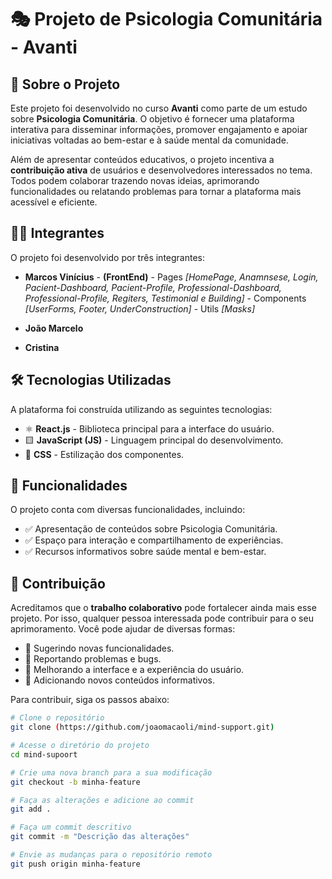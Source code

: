 # 🎭 Projeto de Psicologia Comunitária - Avanti

## 📌 Sobre o Projeto

Este projeto foi desenvolvido no curso **Avanti** como parte de um estudo sobre **Psicologia Comunitária**. O objetivo é fornecer uma plataforma interativa para disseminar informações, promover engajamento e apoiar iniciativas voltadas ao bem-estar e à saúde mental da comunidade.

Além de apresentar conteúdos educativos, o projeto incentiva a **contribuição ativa** de usuários e desenvolvedores interessados no tema. Todos podem colaborar trazendo novas ideias, aprimorando funcionalidades ou relatando problemas para tornar a plataforma mais acessível e eficiente.

## 👨‍💻 Integrantes

O projeto foi desenvolvido por três integrantes:

- **Marcos Vinícius** - **(FrontEnd)** - Pages *[HomePage, Anamnsese, Login, Pacient-Dashboard, Pacient-Profile, Professional-Dashboard, Professional-Profile, Regiters, Testimonial e Building]* - Components *[UserForms, Footer, UnderConstruction]* - Utils *[Masks]*
  
- **João Marcelo**
  
- **Cristina**

## 🛠️ Tecnologias Utilizadas

A plataforma foi construída utilizando as seguintes tecnologias:

- ⚛ **React.js** - Biblioteca principal para a interface do usuário.
- 🟨 **JavaScript (JS)** - Linguagem principal do desenvolvimento.
- 🎨 **CSS** - Estilização dos componentes.

## 🚀 Funcionalidades

O projeto conta com diversas funcionalidades, incluindo:

- ✅ Apresentação de conteúdos sobre Psicologia Comunitária.
- ✅ Espaço para interação e compartilhamento de experiências.
- ✅ Recursos informativos sobre saúde mental e bem-estar.

## 🤝 Contribuição

Acreditamos que o **trabalho colaborativo** pode fortalecer ainda mais esse projeto. Por isso, qualquer pessoa interessada pode contribuir para o seu aprimoramento. Você pode ajudar de diversas formas:

- 🔹 Sugerindo novas funcionalidades.
- 🔹 Reportando problemas e bugs.
- 🔹 Melhorando a interface e a experiência do usuário.
- 🔹 Adicionando novos conteúdos informativos.

Para contribuir, siga os passos abaixo:

```sh
# Clone o repositório
git clone (https://github.com/joaomacaoli/mind-support.git)

# Acesse o diretório do projeto
cd mind-supoort

# Crie uma nova branch para a sua modificação
git checkout -b minha-feature

# Faça as alterações e adicione ao commit
git add .

# Faça um commit descritivo
git commit -m "Descrição das alterações"

# Envie as mudanças para o repositório remoto
git push origin minha-feature
